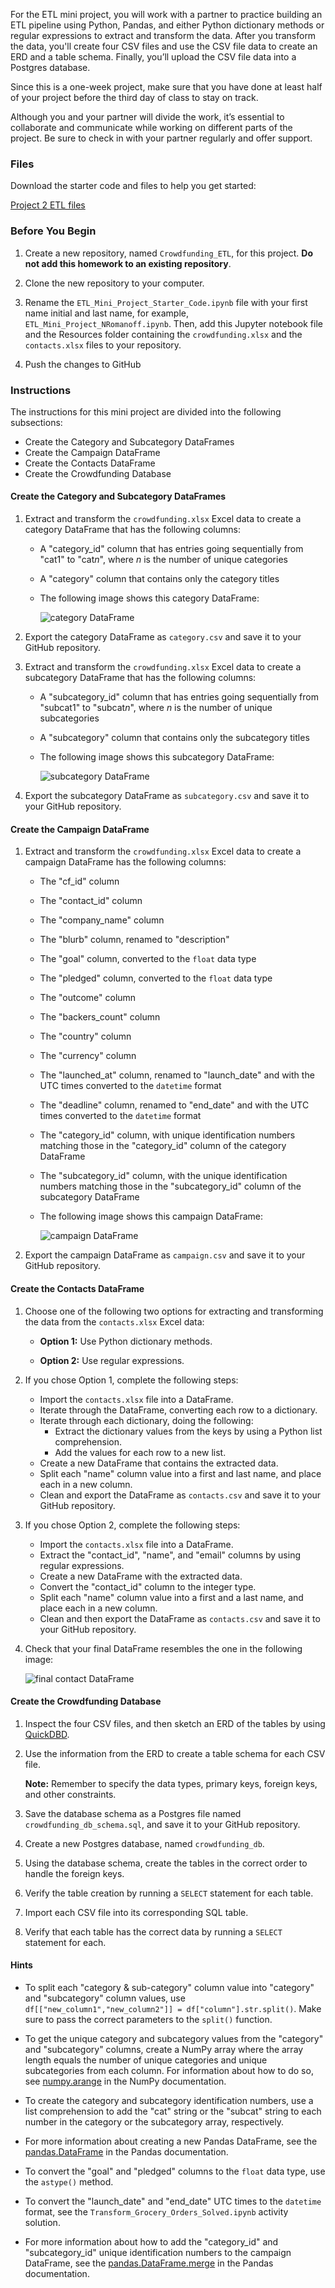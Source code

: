 <div class="description user_content "><div id="bootcamp">
  <img style="display: none;" src="https://static.bc-edx.com/data/dl-1-2/m13/lms/img/banner.png" alt="lesson banner">
  <p>For the ETL mini project, you will work with a partner to practice building an ETL pipeline using Python, Pandas, and either Python dictionary methods or regular expressions to extract and transform the data. After you transform the data, you'll create four CSV files and use the CSV file data to create an ERD and a table schema. Finally, you’ll upload the CSV file data into a Postgres database.</p>
  <p>Since this is a one-week project, make sure that you have done at least half of your project before the third day of class to stay on track.</p>
  <p>Although you and your partner will divide the work, it’s essential to collaborate and communicate while working on different parts of the project. Be sure to check in with your partner regularly and offer support.</p>
  <h3>Files</h3>
  <p>Download the starter code and files to help you get started:</p>
  <p><a href="https://static.bc-edx.com/data/dl-1-2/m13/lms/starter/Starter_Files.zip">Project 2 ETL files</a></p>
  <h3>Before You Begin</h3>
  <ol>
    <li>
      <p>Create a new repository, named <code>Crowdfunding_ETL</code>, for this project. <strong>Do not add this homework to an existing repository</strong>.</p>
    </li>
    <li>
      <p>Clone the new repository to your computer.</p>
    </li>
    <li>
      <p>Rename the <code>ETL_Mini_Project_Starter_Code.ipynb</code> file with your first name initial and last name, for example, <code>ETL_Mini_Project_NRomanoff.ipynb</code>. Then, add this Jupyter notebook file and the Resources folder containing the <code>crowdfunding.xlsx</code> and the <code>contacts.xlsx</code> files to your repository.</p>
    </li>
    <li>
      <p>Push the changes to GitHub</p>
    </li>
  </ol>
  <h3>Instructions</h3>
  <p>The instructions for this mini project are divided into the following subsections:</p>
  <ul>
    <li>Create the Category and Subcategory DataFrames</li>
    <li>Create the Campaign DataFrame</li>
    <li>Create the Contacts DataFrame</li>
    <li>Create the Crowdfunding Database</li>
  </ul>
  <h4>Create the Category and Subcategory DataFrames</h4>
  <ol>
    <li>
      <p>Extract and transform the <code>crowdfunding.xlsx</code> Excel data to create a category DataFrame that has the following columns:</p>
      <ul>
        <li>
          <p>A "category_id" column that has entries going sequentially from "cat1" to "cat<em>n</em>", where <em>n</em> is the number of unique categories</p>
        </li>
        <li>
          <p>A "category" column that contains only the category titles</p>
        </li>
        <li>
          <p>The following image shows this category DataFrame:</p>
          <p>
            <img src="https://static.bc-edx.com/data/dl-1-2/m13/lms/img/category_DataFrame.png" alt="category DataFrame">
          </p>
        </li>
      </ul>
    </li>
    <li>
      <p>Export the category DataFrame as <code>category.csv</code> and save it to your GitHub repository.</p>
    </li>
    <li>
      <p>Extract and transform the <code>crowdfunding.xlsx</code> Excel data to create a subcategory DataFrame that has the following columns:</p>
      <ul>
        <li>
          <p>A "subcategory_id" column that has entries going sequentially from "subcat1" to "subcat<em>n</em>", where <em>n</em> is the number of unique subcategories</p>
        </li>
        <li>
          <p>A "subcategory" column that contains only the subcategory titles</p>
        </li>
        <li>
          <p>The following image shows this subcategory DataFrame:</p>
          <p>
            <img src="https://static.bc-edx.com/data/dl-1-2/m13/lms/img/subcategory_DataFrame.png" alt="subcategory DataFrame">
          </p>
        </li>
      </ul>
    </li>
    <li>
      <p>Export the subcategory DataFrame as <code>subcategory.csv</code> and save it to your GitHub repository.</p>
    </li>
  </ol>
  <h4>Create the Campaign DataFrame</h4>
  <ol>
    <li>
      <p>Extract and transform the <code>crowdfunding.xlsx</code> Excel data to create a campaign DataFrame has the following columns:</p>
      <ul>
        <li>
          <p>The "cf_id" column</p>
        </li>
        <li>
          <p>The "contact_id" column</p>
        </li>
        <li>
          <p>The "company_name" column</p>
        </li>
        <li>
          <p>The "blurb" column, renamed to "description"</p>
        </li>
        <li>
          <p>The "goal" column, converted to the <code>float</code> data type</p>
        </li>
        <li>
          <p>The "pledged" column, converted to the <code>float</code> data type</p>
        </li>
        <li>
          <p>The "outcome" column</p>
        </li>
        <li>
          <p>The "backers_count" column</p>
        </li>
        <li>
          <p>The "country" column</p>
        </li>
        <li>
          <p>The "currency" column</p>
        </li>
        <li>
          <p>The "launched_at" column, renamed to "launch_date" and with the UTC times converted to the <code>datetime</code> format</p>
        </li>
        <li>
          <p>The "deadline" column, renamed to "end_date" and with the UTC times converted to the <code>datetime</code> format</p>
        </li>
        <li>
          <p>The "category_id" column, with unique identification numbers matching those in the "category_id" column of the category DataFrame</p>
        </li>
        <li>
          <p>The "subcategory_id" column, with the unique identification numbers matching those in the "subcategory_id" column of the subcategory DataFrame</p>
        </li>
        <li>
          <p>The following image shows this campaign DataFrame:</p>
          <p>
            <img src="https://static.bc-edx.com/data/dl-1-2/m13/lms/img/campaign_DataFrame.png" alt="campaign DataFrame">
          </p>
        </li>
      </ul>
    </li>
    <li>
      <p>Export the campaign DataFrame as <code>campaign.csv</code> and save it to your GitHub repository.</p>
    </li>
  </ol>
  <h4>Create the Contacts DataFrame</h4>
  <ol>
    <li>
      <p>Choose one of the following two options for extracting and transforming the data from the <code>contacts.xlsx</code> Excel data:</p>
      <ul>
        <li>
          <p><strong>Option 1:</strong> Use Python dictionary methods.</p>
        </li>
        <li>
          <p><strong>Option 2:</strong> Use regular expressions.</p>
        </li>
      </ul>
    </li>
    <li>
      <p>If you chose Option 1, complete the following steps:</p>
      <ul>
        <li>Import the <code>contacts.xlsx</code> file into a DataFrame.</li>
        <li>Iterate through the DataFrame, converting each row to a dictionary.</li>
        <li>Iterate through each dictionary, doing the following:
          <ul>
            <li>Extract the dictionary values from the keys by using a Python list comprehension.</li>
            <li>Add the values for each row to a new list.</li>
          </ul>
        </li>
        <li>Create a new DataFrame that contains the extracted data.</li>
        <li>Split each "name" column value into a first and last name, and place each in a new column.</li>
        <li>Clean and export the DataFrame as <code>contacts.csv</code> and save it to your GitHub repository.</li>
      </ul>
    </li>
    <li>
      <p>If you chose Option 2, complete the following steps:</p>
      <ul>
        <li>Import the <code>contacts.xlsx</code> file into a DataFrame.</li>
        <li>Extract the "contact_id", "name", and "email" columns by using regular expressions.</li>
        <li>Create a new DataFrame with the extracted data.</li>
        <li>Convert the "contact_id" column to the integer type.</li>
        <li>Split each "name" column value into a first and a last name, and place each in a new column.</li>
        <li>Clean and then export the DataFrame as <code>contacts.csv</code> and save it to your GitHub repository.</li>
      </ul>
    </li>
    <li>
      <p>Check that your final DataFrame resembles the one in the following image:</p>
      <p>
        <img src="https://static.bc-edx.com/data/dl-1-2/m13/lms/img/contact_DataFrame_final.png" alt="final contact DataFrame">
      </p>
    </li>
  </ol>
  <h4>Create the Crowdfunding Database</h4>
  <ol>
    <li>
      <p>Inspect the four CSV files, and then sketch an ERD of the tables by using <a href="http://www.quickdatabasediagrams.com">QuickDBD</a>.</p>
    </li>
    <li>
      <p>Use the information from the ERD to create a table schema for each CSV file.</p>
      <p><strong>Note:</strong> Remember to specify the data types, primary keys, foreign keys, and other constraints.</p>
    </li>
    <li>
      <p>Save the database schema as a Postgres file named <code>crowdfunding_db_schema.sql</code>, and save it to your GitHub repository.</p>
    </li>
    <li>
      <p>Create a new Postgres database, named <code>crowdfunding_db</code>.</p>
    </li>
    <li>
      <p>Using the database schema, create the tables in the correct order to handle the foreign keys.</p>
    </li>
    <li>
      <p>Verify the table creation by running a <code>SELECT</code> statement for each table.</p>
    </li>
    <li>
      <p>Import each CSV file into its corresponding SQL table.</p>
    </li>
    <li>
      <p>Verify that each table has the correct data by running a <code>SELECT</code> statement for each.</p>
    </li>
  </ol>
  <h4>Hints</h4>
  <ul>
    <li>
      <p>To split each "category &amp; sub-category" column value into "category" and "subcategory" column values, use <code>df[["new_column1","new_column2"]] = df["column"].str.split()</code>. Make sure to pass the correct parameters to the <code>split()</code> function.</p>
    </li>
    <li>
      <p>To get the unique category and subcategory values from the "category" and "subcategory" columns, create a NumPy array where the array length equals the number of unique categories and unique subcategories from each column. For information about how to do so, see <a href="https://numpy.org/doc/stable/reference/generated/numpy.arange.html">numpy.arange</a> in the NumPy documentation.</p>
    </li>
    <li>
      <p>To create the category and subcategory identification numbers, use a list comprehension to add the "cat" string or the "subcat" string to each number in the category or the subcategory array, respectively.</p>
    </li>
    <li>
      <p>For more information about creating a new Pandas DataFrame, see the <a href="https://pandas.pydata.org/docs/reference/api/pandas.DataFrame.html">pandas.DataFrame</a> in the Pandas documentation.</p>
    </li>
    <li>
      <p>To convert the "goal" and "pledged" columns to the <code>float</code> data type, use the <code>astype()</code> method.</p>
    </li>
    <li>
      <p>To convert the "launch_date" and "end_date" UTC times to the <code>datetime</code> format, see the <code>Transform_Grocery_Orders_Solved.ipynb</code> activity solution.</p>
    </li>
    <li>
      <p>For more information about how to add the "category_id" and "subcategory_id" unique identification numbers to the campaign DataFrame, see the <a href="https://pandas.pydata.org/docs/reference/api/pandas.DataFrame.merge.html">pandas.DataFrame.merge</a> in the Pandas documentation.</p>
    </li>
